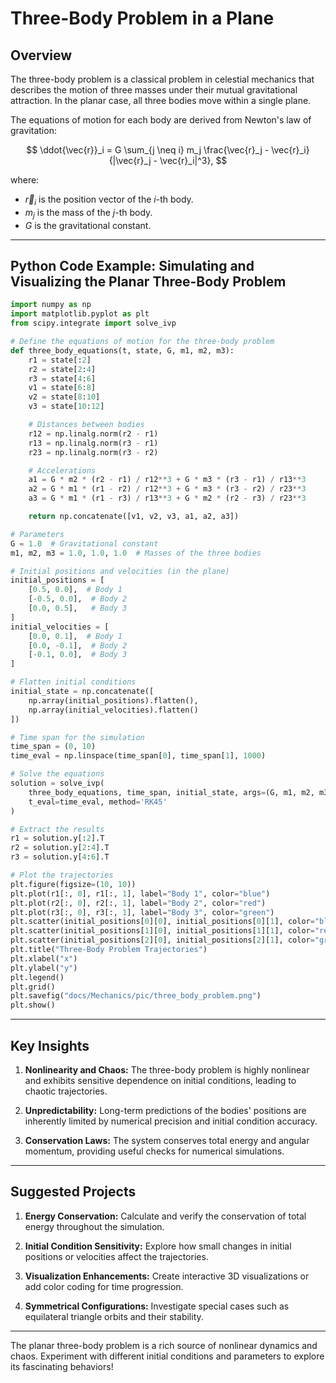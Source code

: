 # Three-Body Problem in a Plane

## Overview

The three-body problem is a classical problem in celestial mechanics that describes the motion of three masses under their mutual gravitational attraction. In the planar case, all three bodies move within a single plane.

The equations of motion for each body are derived from Newton's law of gravitation:

$$
\ddot{\vec{r}}_i = G \sum_{j \neq i} m_j \frac{\vec{r}_j - \vec{r}_i}{|\vec{r}_j - \vec{r}_i|^3},
$$

where:
- $\vec{r}_i$ is the position vector of the $i$-th body.
- $m_j$ is the mass of the $j$-th body.
- $G$ is the gravitational constant.

---

## Python Code Example: Simulating and Visualizing the Planar Three-Body Problem

```python
import numpy as np
import matplotlib.pyplot as plt
from scipy.integrate import solve_ivp

# Define the equations of motion for the three-body problem
def three_body_equations(t, state, G, m1, m2, m3):
    r1 = state[:2]
    r2 = state[2:4]
    r3 = state[4:6]
    v1 = state[6:8]
    v2 = state[8:10]
    v3 = state[10:12]

    # Distances between bodies
    r12 = np.linalg.norm(r2 - r1)
    r13 = np.linalg.norm(r3 - r1)
    r23 = np.linalg.norm(r3 - r2)

    # Accelerations
    a1 = G * m2 * (r2 - r1) / r12**3 + G * m3 * (r3 - r1) / r13**3
    a2 = G * m1 * (r1 - r2) / r12**3 + G * m3 * (r3 - r2) / r23**3
    a3 = G * m1 * (r1 - r3) / r13**3 + G * m2 * (r2 - r3) / r23**3

    return np.concatenate([v1, v2, v3, a1, a2, a3])

# Parameters
G = 1.0  # Gravitational constant
m1, m2, m3 = 1.0, 1.0, 1.0  # Masses of the three bodies

# Initial positions and velocities (in the plane)
initial_positions = [
    [0.5, 0.0],  # Body 1
    [-0.5, 0.0],  # Body 2
    [0.0, 0.5],   # Body 3
]
initial_velocities = [
    [0.0, 0.1],  # Body 1
    [0.0, -0.1],  # Body 2
    [-0.1, 0.0],  # Body 3
]

# Flatten initial conditions
initial_state = np.concatenate([
    np.array(initial_positions).flatten(),
    np.array(initial_velocities).flatten()
])

# Time span for the simulation
time_span = (0, 10)
time_eval = np.linspace(time_span[0], time_span[1], 1000)

# Solve the equations
solution = solve_ivp(
    three_body_equations, time_span, initial_state, args=(G, m1, m2, m3),
    t_eval=time_eval, method='RK45'
)

# Extract the results
r1 = solution.y[:2].T
r2 = solution.y[2:4].T
r3 = solution.y[4:6].T

# Plot the trajectories
plt.figure(figsize=(10, 10))
plt.plot(r1[:, 0], r1[:, 1], label="Body 1", color="blue")
plt.plot(r2[:, 0], r2[:, 1], label="Body 2", color="red")
plt.plot(r3[:, 0], r3[:, 1], label="Body 3", color="green")
plt.scatter(initial_positions[0][0], initial_positions[0][1], color="blue", marker="o")
plt.scatter(initial_positions[1][0], initial_positions[1][1], color="red", marker="o")
plt.scatter(initial_positions[2][0], initial_positions[2][1], color="green", marker="o")
plt.title("Three-Body Problem Trajectories")
plt.xlabel("x")
plt.ylabel("y")
plt.legend()
plt.grid()
plt.savefig("docs/Mechanics/pic/three_body_problem.png")
plt.show()
```

---

## Key Insights

1. **Nonlinearity and Chaos:** The three-body problem is highly nonlinear and exhibits sensitive dependence on initial conditions, leading to chaotic trajectories.

2. **Unpredictability:** Long-term predictions of the bodies' positions are inherently limited by numerical precision and initial condition accuracy.

3. **Conservation Laws:** The system conserves total energy and angular momentum, providing useful checks for numerical simulations.

---

## Suggested Projects

1. **Energy Conservation:** Calculate and verify the conservation of total energy throughout the simulation.

2. **Initial Condition Sensitivity:** Explore how small changes in initial positions or velocities affect the trajectories.

3. **Visualization Enhancements:** Create interactive 3D visualizations or add color coding for time progression.

4. **Symmetrical Configurations:** Investigate special cases such as equilateral triangle orbits and their stability.

---

The planar three-body problem is a rich source of nonlinear dynamics and chaos. Experiment with different initial conditions and parameters to explore its fascinating behaviors!

